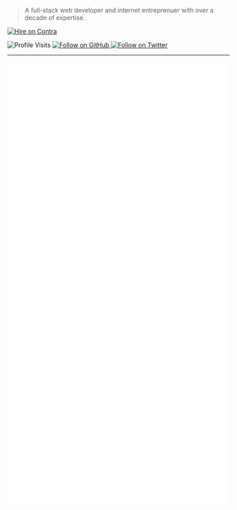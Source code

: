 > A full-stack web developer and internet entreprenuer with over a decade of expertise.

<p>
  <a href="https://contra.com/irazasyed" target="_blank">
    <img alt="Hire on Contra" src="https://me7674.npkn.net/contra-badge/">
  </a>
</p>
<p>
  <img src="https://komarev.com/ghpvc/?username=irazasyed&style=flat-square" alt="Profile Visits"> 
  <a href="https://github.com/irazasyed" target="_blank">
    <img alt="Follow on GitHub" src="https://img.shields.io/github/followers/irazasyed?label=Follow&style=social">
  </a>
  <a href="https://twitter.com/irazasyed" target="_blank">
    <img alt="Follow on Twitter" src="https://img.shields.io/twitter/follow/irazasyed?style=social">
  </a>
</p>

---

[![Metrics](/github-metrics.svg)](https://github.com/irazasyed)


